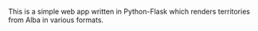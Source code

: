 This is a simple web app written in Python-Flask which renders territories
from Alba in various formats.

